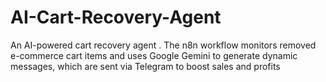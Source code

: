 # AI-Cart-Recovery-Agent
An AI-powered cart recovery agent . The n8n workflow monitors removed e-commerce cart items and uses Google Gemini to generate dynamic messages, which are sent via Telegram to boost sales and profits
